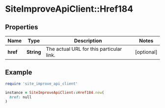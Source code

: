 # SiteImproveApiClient::Href184

## Properties

| Name | Type | Description | Notes |
| ---- | ---- | ----------- | ----- |
| **href** | **String** | The actual URL for this particular link. | [optional] |

## Example

```ruby
require 'site_improve_api_client'

instance = SiteImproveApiClient::Href184.new(
  href: null
)
```

